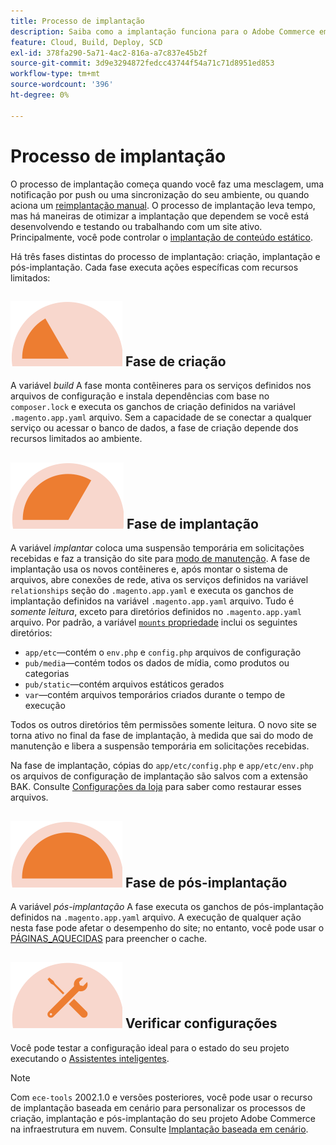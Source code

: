 ```yaml
---
title: Processo de implantação
description: Saiba como a implantação funciona para o Adobe Commerce em projetos de infraestrutura em nuvem.
feature: Cloud, Build, Deploy, SCD
exl-id: 378fa290-5a71-4ac2-816a-a7c837e45b2f
source-git-commit: 3d9e3294872fedcc43744f54a71c71d8951ed853
workflow-type: tm+mt
source-wordcount: '396'
ht-degree: 0%

---
```


# Processo de implantação

O processo de implantação começa quando você faz uma mesclagem, uma notificação por push ou uma sincronização do seu ambiente, ou quando aciona um [reimplantação manual](../dev-tools/cloud-cli-overview.md#redeploy-the-environment). O processo de implantação leva tempo, mas há maneiras de otimizar a implantação que dependem se você está desenvolvendo e testando ou trabalhando com um site ativo. Principalmente, você pode controlar o [implantação de conteúdo estático](static-content.md).

Há três fases distintas do processo de implantação: criação, implantação e pós-implantação. Cada fase executa ações específicas com recursos limitados:

## ![Fase de criação](../../assets/status-build.png) Fase de criação

A variável _build_ A fase monta contêineres para os serviços definidos nos arquivos de configuração e instala dependências com base no `composer.lock` e executa os ganchos de criação definidos na variável `.magento.app.yaml` arquivo. Sem a capacidade de se conectar a qualquer serviço ou acessar o banco de dados, a fase de criação depende dos recursos limitados ao ambiente.

## ![Fase de implantação](../../assets/status-deploy.png) Fase de implantação

A variável _implantar_ coloca uma suspensão temporária em solicitações recebidas e faz a transição do site para [modo de manutenção](https://experienceleague.adobe.com/docs/commerce-operations/configuration-guide/setup/application-modes.html). A fase de implantação usa os novos contêineres e, após montar o sistema de arquivos, abre conexões de rede, ativa os serviços definidos na variável `relationships` seção do `.magento.app.yaml` e executa os ganchos de implantação definidos na variável `.magento.app.yaml` arquivo. Tudo é _somente leitura_, exceto para diretórios definidos no `.magento.app.yaml` arquivo. Por padrão, a variável [`mounts` propriedade](../application/properties.md#mounts) inclui os seguintes diretórios:

- `app/etc`—contém o `env.php` e `config.php` arquivos de configuração
- `pub/media`—contém todos os dados de mídia, como produtos ou categorias
- `pub/static`—contém arquivos estáticos gerados
- `var`—contém arquivos temporários criados durante o tempo de execução

Todos os outros diretórios têm permissões somente leitura. O novo site se torna ativo no final da fase de implantação, à medida que sai do modo de manutenção e libera a suspensão temporária em solicitações recebidas.

Na fase de implantação, cópias do `app/etc/config.php` e `app/etc/env.php` os arquivos de configuração de implantação são salvos com a extensão BAK. Consulte [Configurações da loja](../store/store-settings.md#restore-configuration-files) para saber como restaurar esses arquivos.

## ![Fase de pós-implantação](../../assets/status-post-deploy.png) Fase de pós-implantação

A variável _pós-implantação_ A fase executa os ganchos de pós-implantação definidos na `.magento.app.yaml` arquivo. A execução de qualquer ação nesta fase pode afetar o desempenho do site; no entanto, você pode usar o [PÁGINAS_AQUECIDAS](../environment/variables-post-deploy.md#warmuppages) para preencher o cache.

## ![Verificar estado](../../assets/status-verify.png) Verificar configurações

Você pode testar a configuração ideal para o estado do seu projeto executando o [Assistentes inteligentes](smart-wizards.md).

>[!NOTE]
>
>Com `ece-tools` 2002.1.0 e versões posteriores, você pode usar o recurso de implantação baseada em cenário para personalizar os processos de criação, implantação e pós-implantação do seu projeto Adobe Commerce na infraestrutura em nuvem. Consulte [Implantação baseada em cenário](scenario-based.md).
